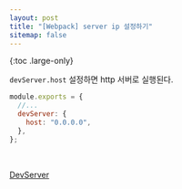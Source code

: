 ```yaml
---
layout: post
title: "[Webpack] server ip 설정하기"
sitemap: false
---
```


{:toc .large-only}

`devServer.host` 설정하면 http 서버로 실행된다.

```js
module.exports = {
  //...
  devServer: {
    host: "0.0.0.0",
  },
};
```

<br/>

[DevServer](https://webpack.js.org/configuration/dev-server/)

